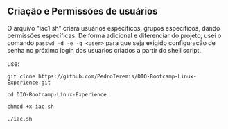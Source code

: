 ## Criação e Permissões de usuários

O arquivo "iac1.sh" criará usuários especificos, grupos específicos, dando permissões específicas. De forma adicional e diferenciar do projeto, usei o comando ``passwd -d -e -q <user>`` para que seja exigido configuração de senha no próximo login dos usuários criados a partir do shell script.

use:

```shell
git clone https://github.com/PedroIeremis/DIO-Bootcamp-Linux-Experience.git

cd DIO-Bootcamp-Linux-Experience

chmod +x iac.sh

./iac.sh
```
